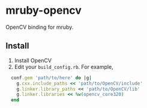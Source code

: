 mruby-opencv
=========

OpenCV binding for mruby.

Install
---------

1. Install OpenCV
2. Edit your `build_config.rb`. For example,

```ruby
  conf.gem 'path/to/here' do |g|
    g.cxx.include_paths << 'path/to/OpenCV/include'
    g.linker.library_paths << 'path/to/OpenCV/lib'
    g.linker.libraries << %w(opencv_core320)
  end
```


